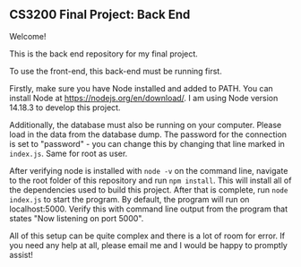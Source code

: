 ## CS3200 Final Project: Back End

Welcome!

This is the back end repository for my final project.

To use the front-end, this back-end must be running first.

Firstly, make sure you have Node installed and added to PATH. You can install Node at https://nodejs.org/en/download/. I am using Node version 14.18.3 to develop this project.

Additionally, the database must also be running on your computer. Please load in the data from the database dump. The password for the connection is set to "password" - you can change this by changing that line marked in `index.js`. Same for root as user.

After verifying node is installed with `node -v` on the command line, navigate to the root folder of this repository and run `npm install`. This will install all of the dependencies used to build this project. After that is complete, run `node index.js` to start the program. By default, the program will run on localhost:5000. Verify this with command line output from the program that states "Now listening on port 5000".

All of this setup can be quite complex and there is a lot of room for error. If you need any help at all, please email me and I would be happy to promptly assist!
